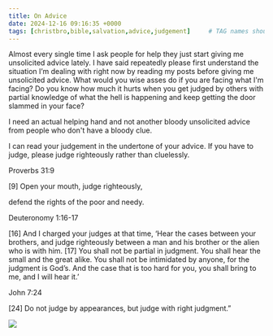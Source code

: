 ```yaml
---
title: On Advice
date: 2024-12-16 09:16:35 +0000
tags: [christbro,bible,salvation,advice,judgement]     # TAG names should always be lowercase
---
```


Almost every single time I ask people for help they just start giving me unsolicited advice lately. I have said repeatedly please first understand the situation I’m dealing with right now by reading my posts before giving me unsolicited advice. What would you wise asses do if you are facing what I'm facing? Do you know how much it hurts when you get judged by others with partial knowledge of what the hell is happening and keep getting the door slammed in your face?

I need an actual helping hand and not another bloody unsolicited advice from people who don't have a bloody clue.

I can read your judgement in the undertone of your advice. If you have to judge, please judge righteously rather than cluelessly.

Proverbs 31:9

[9] Open your mouth, judge righteously,

defend the rights of the poor and needy.

Deuteronomy 1:16-17

[16] And I charged your judges at that time, ‘Hear the cases between your brothers, and judge righteously between a man and his brother or the alien who is with him. [17] You shall not be partial in judgment. You shall hear the small and the great alike. You shall not be intimidated by anyone, for the judgment is God’s. And the case that is too hard for you, you shall bring to me, and I will hear it.’

John 7:24

[24] Do not judge by appearances, but judge with right judgment.”

![](/4c397f5f6779d60baf61129e7279cfad.jpeg)